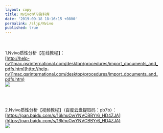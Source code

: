 ```yaml
---
layout: copy
title: Nvivo学习资料库
date: '2019-09-18 18:16:15 +0800'
permalink: /sljp/Nvivo
published: true
---
```



<br><br>
1.Nvivo质性分析【在线教程】：<br>
[http://help-nv11mac.qsrinternational.com/desktop/procedures/import_documents_and_pdfs.htm](http://help-nv11mac.qsrinternational.com/desktop/procedures/import_documents_and_pdfs.htm)
<br>
![]({{site.baseurl}}/http://lvxiong7zg.ufile.ucloud.com.cn/Nvivo质性分析在线目录.png?UCloudPublicKey=zH1tXB1v72BYQh4Sf6Ie7SyRwfNpA2MqTDXq7e6X&Signature=KlFLMxVZ07%2FpE%2Fs%2FTLiDKHIcB00%3D&Expires=1568796891)

<br><br><br>
2.Nvivo质性分析【视频教程】（百度云盘提取码：pb7b）：<br>
[https://pan.baidu.com/s/16khuOwYNVCBBYr6_HD4ZJA](https://pan.baidu.com/s/16khuOwYNVCBBYr6_HD4ZJA)
<br>
![]({{site.baseurl}}/http://lvxiong7zg.ufile.ucloud.com.cn/Nvivo质性分析知识目录.png?UCloudPublicKey=zH1tXB1v72BYQh4Sf6Ie7SyRwfNpA2MqTDXq7e6X&Signature=X0FZtOLQvg01zmedFGgcxiTaQmw%3D&Expires=1568796994)


